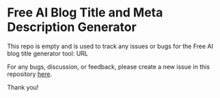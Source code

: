 # Free AI Blog Title and Meta Description Generator
This repo is empty and is used to track any issues or bugs for the Free AI blog title generator tool: URL

For any bugs, discussion, or feedback, please create a new issue in this repository [here](https://github.com/mansi-manhas/free-ai-blog-title-and-meta-description-generator/issues).

Thank you! 
